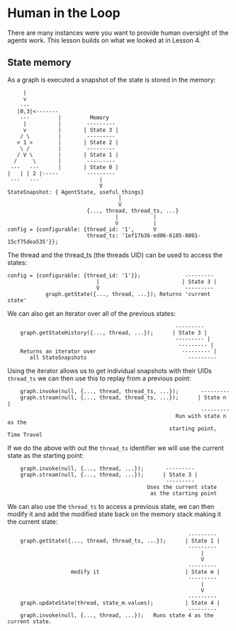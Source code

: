 # Human in the Loop
There are many instances were you want to provide human oversight of the agents work. This lesson builds on what we looked at in Lesson 4.

## State memory
As a graph is executed a snapshot of the state is stored in the memory:
```
     |
     v
    ---
   |0,3|<-------
    ---         |	      Memory
     |          |        ---------
     v          |       | State 3 |
    / \         |        ---------
   < 1 >        |       | State 2 |
    \ /         |        ---------
   / V \        |       | State 1 |
  /     \       |        ---------
 ---   ---      |       | State 0 |
|   | | 2 |-----         ---------
 ---   ---                   |
                             V
StateSnapshot: { AgentState, useful_things}
                                   |
                                   V
                         {..., thread, thread_ts, ...}
                                  |           |
                                  V           |
config = {configurable: {thread_id: '1',      V
                         thread_ts: '1ef17b36-ed06-6185-8001-15cf75dea535'}};
```
The thread and the thread_ts (the threads UID) can be used to access the states:
```
config = {configurable: {thread_id: '1'}};              ---------    
                            |                          | State 3 |
                            V                           ---------
            graph.getState({..., thread, ...}); Returns 'current state'
```
We can also get an iterator over all of the previous states:
```
                                                     ---------
    graph.getStateHistory({..., thread, ...});      | State 3 |
                                                     --------- |
                                                      --------- |
    Returns an iterator over        	               --------- |
       all StateSnapshots                                ---------
```
Using the iterator allows us to get individual snapshots with their UIDs `thread_ts` we can then use this to replay from a previous point:
```
    graph.invoke(null, {..., thread, thread_ts, ...});       ---------
    graph.stream(null, {..., thread, thread_ts, ...});      | State n |
                                                             ---------
                                                     Run with state n as the
                                                   starting point, Time Travel
```
If we do the above with out the `thread_ts` identifier we will use the current state as the starting point:
```
    graph.invoke(null, {..., thread, ...});       ---------
    graph.stream(null, {..., thread, ...});      | State 3 |
                                                  ---------
	                                        Uses the current state
                                             as the starting point
```
We can also use the `thread_ts` to access a previous state, we can then modify it and add the modified state back on the memory stack making it the current state:
```
                                                         ---------
    graph.getState({..., thread, thread_ts, ...});      | State 1 |
                                                         ---------
                                                             |
                                                             V
                                                         ---------
                    modify it                           | State m |
                                                         ---------
                                                             |
                                                             V
                                                         ---------
    graph.updateState(thread, state_m.values);          | State 4 |
                                                         ---------
    graph.invoke(null, {..., thread, ...});   Runs state 4 as the current state.
```

